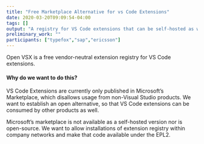 ```yaml
---
title: "Free Marketplace Alternative for vs Code Extensions"
date: 2020-03-20T09:09:54-04:00
tags: []
output: "A registry for VS Code extensions that can be self-hosted as well as an instance of it, publicly hosted by the Eclipse Foundation, which can be used from any non-Visual Studio Products."
preliminary_work: ""
participants: ["typefox","sap","ericsson"]
---
```

Open VSX is a free vendor-neutral extension registry for VS Code extensions.  

#### Why do we want to do this?  

VS Code Extensions are currently only published in Microsoft’s Marketplace, which disallows usage from non-Visual Studio products. We want to establish an open alternative, so that VS Code extensions can be consumed by other products as well.

Microsoft’s marketplace is not available as a self-hosted version nor is open-source. We want to allow installations of extension registry within company networks and make that code available under the EPL2.